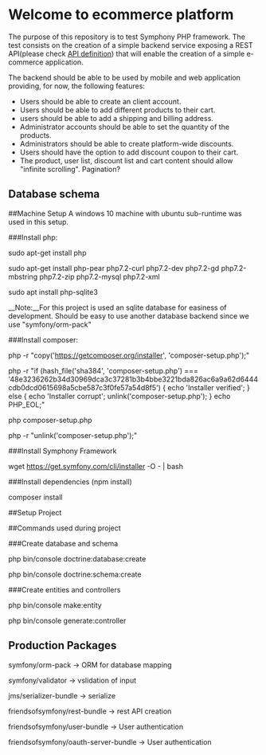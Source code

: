 # Welcome to ecommerce platform

The purpose of this repository is to test Symphony PHP framework. 
The test consists on the creation of a simple backend service exposing a REST API(please check [API definition](./API.yaml)) that will enable the creation of a simple e-commerce application.

The backend should be able to be used by mobile and web application providing, for now, the following features:

* Users should be able to create an client account.
* Users should be able to add different products to their cart.
* users should be able to add a shipping and billing address.
* Administrator accounts should be able to set the quantity of the products.
* Administrators should be able to create platform-wide discounts.
* Users should have the option to add discount coupon to their cart.
* The product, user list, discount list and cart content should allow "infinite scrolling". Pagination?

## Database schema





##Machine Setup
A windows 10 machine with ubuntu sub-runtime was used in this setup.


###Install php:

sudo apt-get install php

sudo apt-get install php-pear php7.2-curl php7.2-dev php7.2-gd php7.2-mbstring php7.2-zip php7.2-mysql php7.2-xml

sudo apt install php-sqlite3

__Note:__For this project is used an sqlite database for easiness of development. Should be easy to use another database backend since we use "symfony/orm-pack"

###Install composer:

php -r "copy('https://getcomposer.org/installer', 'composer-setup.php');"

php -r "if (hash_file('sha384', 'composer-setup.php') === '48e3236262b34d30969dca3c37281b3b4bbe3221bda826ac6a9a62d6444cdb0dcd0615698a5cbe587c3f0fe57a54d8f5') { echo 'Installer verified'; } else { echo 'Installer corrupt'; unlink('composer-setup.php'); } echo PHP_EOL;"

php composer-setup.php

php -r "unlink('composer-setup.php');"

###Install Symphony Framework

wget https://get.symfony.com/cli/installer -O - | bash


###Install dependencies (npm install)

composer install






##Setup Project

##Commands used during project

###Create database and schema

php bin/console doctrine:database:create

php bin/console doctrine:schema:create


###Create entities and controllers

php bin/console make:entity

php bin/console generate:controller




## Production Packages

symfony/orm-pack -> ORM for database mapping

symfony/validator -> vslidation of input 

jms/serializer-bundle -> serialize

friendsofsymfony/rest-bundle -> rest API creation

friendsofsymfony/user-bundle -> User authentication

friendsofsymfony/oauth-server-bundle -> User authentication